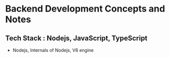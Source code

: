 # Backend Development Concepts and Notes
## Tech Stack : Nodejs, JavaScript, TypeScript

- Nodejs, Internals of Nodejs, V8 engine
